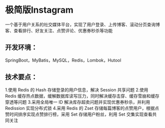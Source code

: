 # 极简版Instagram
一个基于用户关系的社交媒体平台，实现了用户登录、上传博客、滚动分页查询博客、查看排行、好友关注、点赞评论、优惠券秒杀等功能
## 开发环境：
SpringBoot，MyBatis，MySQL，Redis，Lombok，Hutool
## 技术要点：

1.使用 Redis 的 Hash 存储登录的用户信息，解决 Session 共享问题
2.使用 Redis 缓存热点数据，缓解数据库读写压力，同时解决缓存击穿、缓存雪崩和缓存穿透等问题
3.采用全局唯一 ID 解决库存超卖问题并实现优惠券秒杀，并利用 Redission 实现分布式锁
4.采用 Redis 的 Zset 存储每篇博客的点赞用户，根据点赞时间排序实现点赞排行榜，采用 Set 存储用户粉丝，利用 Set 交集实现查看共同关注
